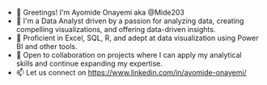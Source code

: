 - 👋 Greetings! I'm Ayomide Onayemi aka @Mide203
- 🌱 I'm a Data Analyst driven by a passion for analyzing data, creating compelling visualizations, and offering data-driven insights.
- 👀 Proficient in Excel, SQL, R, and adept at data visualization using Power BI and other tools.
- 💞️ Open to collaboration on projects where I can apply my analytical skills and continue expanding my expertise.
- 📫 Let us connect on https://www.linkedin.com/in/ayomide-onayemi/


<!---
Mide203/Mide203 is a ✨ special ✨ repository because its `README.md` (this file) appears on your GitHub profile.
You can click the Preview link to take a look at your changes.
--->
